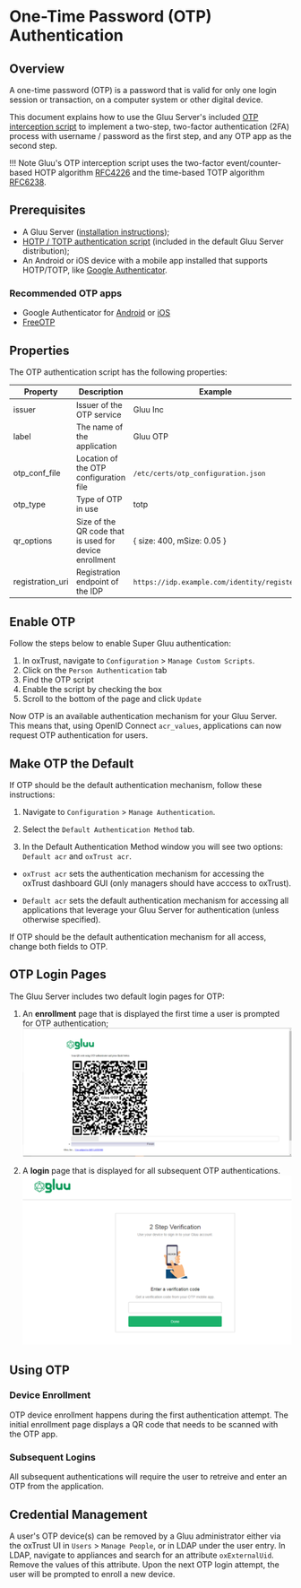 # One-Time Password (OTP) Authentication

## Overview
A one-time password (OTP) is a password that is valid for only one login session or transaction, on a computer system or other digital device.

This document explains how to use the Gluu Server's included 
[OTP interception script](https://raw.githubusercontent.com/GluuFederation/oxAuth/master/Server/integrations/otp/OtpExternalAuthenticator.py) 
to implement a two-step, two-factor authentication (2FA) process with username / password as the first step, and any OTP app as the second step. 

!!! Note
    Gluu's OTP interception script uses the two-factor event/counter-based HOTP algorithm [RFC4226](https://tools.ietf.org/html/rfc4226) and the time-based TOTP algorithm [RFC6238](https://tools.ietf.org/html/rfc6238).

## Prerequisites
- A Gluu Server ([installation instructions](../installation-guide/index.md));
- [HOTP / TOTP authentication script](https://raw.githubusercontent.com/GluuFederation/oxAuth/master/Server/integrations/otp/OtpExternalAuthenticator.py) (included in the default Gluu Server distribution);
- An Android or iOS device with a mobile app installed that supports HOTP/TOTP, like [Google Authenticator](https://play.google.com/store/apps/details?id=com.google.android.apps.authenticator2).   

### Recommended OTP apps
- Google Authenticator for [Android](https://play.google.com/store/apps/details?id=com.google.android.apps.authenticator2&hl=en) or [iOS](https://itunes.apple.com/us/app/google-authenticator/id388497605?mt=8)
- [FreeOTP](https://freeotp.github.io/)

## Properties
The OTP authentication script has the following properties: 

|	Property	|	Description		|	Example	|
|-----------------------|-------------------------------|---------------|
|issuer	|Issuer of the OTP service|Gluu Inc|
|label  |The name of the application | Gluu OTP| 
|otp_conf_file   | Location of the OTP configuration file | `/etc/certs/otp_configuration.json`|
|otp_type| Type of OTP in use | totp|
|qr_options| Size of the QR code that is used for device enrollment|{ size: 400, mSize: 0.05 }|
|registration_uri | Registration endpoint of the IDP| `https://idp.example.com/identity/register`| 
    
## Enable OTP
Follow the steps below to enable Super Gluu authentication:

1. In oxTrust, navigate to `Configuration` > `Manage Custom Scripts`.
1. Click on the `Person Authentication` tab
1. Find the OTP script
1. Enable the script by checking the box 
1. Scroll to the bottom of the page and click `Update`


Now OTP is an available authentication mechanism for your Gluu Server. This means that, using OpenID Connect `acr_values`, applications can now request OTP authentication for users. 

## Make OTP the Default

If OTP should be the default authentication mechanism, follow these instructions: 

1. Navigate to `Configuration` > `Manage Authentication`. 

1. Select the `Default Authentication Method` tab. 

1. In the Default Authentication Method window you will see two options: `Default acr` and `oxTrust acr`. 

 - `oxTrust acr` sets the authentication mechanism for accessing the oxTrust dashboard GUI (only managers should have acccess to oxTrust).    

 - `Default acr` sets the default authentication mechanism for accessing all applications that leverage your Gluu Server for authentication (unless otherwise specified).    

If OTP should be the default authentication mechanism for all access, change both fields to OTP.  

## OTP Login Pages
The Gluu Server includes two default login pages for OTP:

1. An **enrollment** page that is displayed the first time a user is prompted for OTP authentication;
![otp-enrollment](../img/user-authn/otp-enrollment.png)                  

1. A **login** page that is displayed for all subsequent OTP authentications. 
![otp](../img/user-authn/otp.png)


## Using OTP

### Device Enrollment

OTP device enrollment happens during the first authentication attempt. The initial enrollment page displays a QR code that needs to be scanned with the OTP app. 

### Subsequent Logins
All subsequent authentications will require the user to retreive and enter an OTP from the application.

## Credential Management
A user's OTP device(s) can be removed by a Gluu administrator either via the oxTrust UI in `Users` > `Manage People`, or in LDAP under the user entry. In LDAP, navigate to appliances and search for an attribute `oxExternalUid`. Remove the values of this attribute. Upon the next OTP login attempt, the user will be prompted to enroll a new device. 

